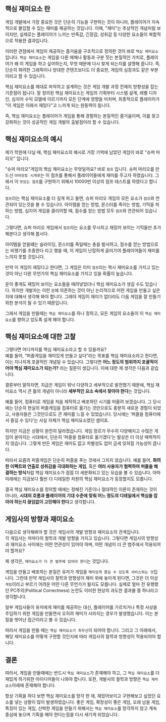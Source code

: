 ## 핵심 재미요소 란

게임 개발에서 가장 중요한 것은 단순히 기능을 구현하는 것이 아니라, 플레이어가 지속적으로 몰입할 수 있는 재미를 제공하는 것입니다. 이때, "재미"는 추상적인 개념처럼 보이지만, 실제로는 플레이어가 느끼는 만족감, 긴장감, 성취감 등 다양한 요소들이 복합적으로 작용한 결과입니다.

이러한 관점에서 게임이 제공하는 즐거움을 구조적으로 정의한 것이 바로 `핵심 재미요소`입니다. `핵심 재미요소`는 게임을 다룬 매체나 활동과 구분 짓는 본질적인 가치로, 플레이어가 왜 이 게임을 하고 싶어하는지, 무엇 때문에 다시 찾게 되는지를 설명해 줍니다. 즉, 단순히 화려한 그래픽이나 방대한 콘텐츠보다도 더 중요한, 게임의 심장과도 같은 부분이라고 할 수 있습니다.

핵심 재미요소를 제대로 파악하고 설계하는 것은 게임 개발 과정 전체의 방향성을 잡는 기준점이 됩니다. 잘 정의된 핵심 재미요소는 게임의 기획부터 시스템 설계, 레벨 디자인, 심지어 수익 모델에 이르기까지 모든 단계에 영향을 미치며, 최종적으로 플레이어가 "이 게임은 이래서 재밌다"고 느끼게 되는 원동력이 됩니다.

즉, 핵심 재미요소는 플레이어가 게임을 통해 경험하는 본질적인 즐거움이며, 이를 찾고 강화하는 것이 성공적인 게임 개발의 출발점이라 할 수 있습니다.

## 핵심 재미요소의 예시

제가 학원에 다닐 때, 핵심 재미요소의 예시로 가장 기억에 남았던 게임이 바로 "슈퍼 마리오" 입니다.

"슈퍼 마리오"게임의 핵심 제미요소는 무엇일까요? 바로 `점프` 입니다. 슈퍼 마리오를 만드신 `야마모토 시게루`는 이 점프를 통해서 플레이어들에게 재미를 주고자 하였습니다. 그래서 이 `맛있는 점프`를 구현하기 위해서 10000번 이상의 점프 테스트를 하였다고 합니다.

`점프`라는 핵심 재미요소를 더 깊게 파고 들면, 슈퍼 마리오 게임의 모든 요소가 `점프`와 연관되어 있는것을 볼 수 있습니다. 아이템을 얻는 방법, 몬스터를 죽이는 방법, 기믹을 피하는 방법, 심지어 게임을 클리어할 때, 점수를 얻는 방법 모두 `점프`와 연관되어 있습니다.

그렇다면, 슈퍼 마리오 게임에서 `점프`라는 요소를 무시하고 재밌어 보이는 기믹들만 추가해본다고 생각해 봅시다.

아이템을 얻을떄는 슬라이딩, 몬스터를 죽일때는 총을 발사하고, 점수를 얻는 방법으로는 비행기를 조종한다 라고 했을 때, 이 게임이 난잡하게 굴러가여 플레이어들이 재미를 느끼지 못할 것입니다.

만약 이 게임이 재밌다고 한다면, 그 게임은 이미 `점프`라는 핵시 재미요소를 가지고 있는것이 아닌 다른 무언가의 핵심 재미요소를 가지고 있을 확률이 높습니다.

운이 좋게도 재밌어 보이는 요소들을 때려넣었더니 핵심 재미요소가 생길 수도 있습니다. 하지만 개발자는 이런 `운`에 의존하는 것이 아닌 논리적으로 어떤 게임을 만들고 싶은지에 대해서 생각해 봐야 합니다. 그래야 게임이 재미가 없더라도 다음 게임을 잘 만들기 위한 분석이 될 수 있기 때문입니다.

그래서 게임을 만들때는 `핵심 재미요소`를 하나 정하고, 모든 게임의 요소들이 이 `핵심 재미요소`를 향하고 있도록 설계 해야 합니다.

## 핵심 재미요소에 대한 고찰

그렇다면 어디까지를 핵심 재미요소라고 할 수 있을까요?  
예를 들어, “퍼즐게임을 재미있게 만들고 싶다”라는 목표를 핵심 재미요소라고 한다면, 이는 지나치게 포괄적인 개념일 수 있습니다. 그렇다면 **어느 정도의 범위까지 포괄적이어야 핵심 재미요소가 되는가?** 라는 질문이 생깁니다. 이에 대한 제 생각은 다음과 같습니다.

결론부터 말하자면, 지금은 게임이 워낙 다양하고 세부적으로 발전했기 때문에, 핵심 재미요소 역시 큰 틀의 개념이 아니라 **세부적인 요소 속에서 찾아야 한다**는 것입니다.

예를 들어, 컴퓨터로 게임을 처음 제작하고 배포하던 시기를 떠올려 보겠습니다. 그 당시에는 단순히 현실의 퍼즐게임을 컴퓨터로 옮기는 것만으로도 충분히 새로운 경험이 되었고, 사용자들은 그것만으로도 큰 재미를 느낄 수 있었습니다. 당시에는 ‘퍼즐을 컴퓨터에서 즐길 수 있다’는 사실 자체가 핵심 재미요소였던 셈이죠.

하지만 지금은 상황이 완전히 달라졌습니다. 게임 장르가 무수히 다양해지고 수많은 게임이 쏟아지는 시대에서, 단순히 ‘퍼즐을 컴퓨터로 옮기겠다’는 발상은 더 이상 매력적이지 않습니다. 그렇게 만든 게임은 재미도 없고 차별성도 없어 금세 잊혀질 가능성이 큽니다.

따라서 요즘의 퍼즐게임은 단순히 퍼즐을 푸는 것에서 그치지 않습니다. 예를 들어, **화려한 이펙트와 연출로 성취감을 극대화하는 게임**, 혹은 **여러 사용자가 협력하여 퍼즐을 해결하는 방식**처럼 핵심 재미요소가 점점 더 세분화되고 있는 모습을 볼 수 있습니다. 아마 미래에는 지금보다 훨씬 더 디테일한 차원의 핵심 재미요소가 등장할지도 모릅니다.

결국 핵심 재미요소를 정의할 때에는 정해진 기준이나 절대적인 이론이 존재하는 것이 아니라, **시대의 흐름과 플레이어의 기대 수준에 맞춰 어느 정도의 디테일에서 핵심을 잡아야 하는지 끊임없이 고민해야 한다**고 생각합니다.

## 게임사의 방향과 재미요소

다음으로 생각해봐야 할 것은 게임사의 개발 방향과 재미요소의 관계입니다.  
각 게임사는 저마다의 철학과 개발 방향을 가지고 있습니다. 그렇다면 게임사의 방향성과 재미요소 사이에는 어떤 연관성이 있어야 하며, 어떤 개념이 더 큰 범주에서 적용되어야 할까요?

제 생각은, `재미요소가 더 큰 범주에 있어야 한다`는 것입니다.

게임을 만들고 배포하는 본질은 유저가 게임을 `재미있게 즐길 수 있도록 서비스하는 것`입니다. 그런데 만약 게임사의 철학과 방향성이 재미 위에 놓이게 된다면, 그것은 더 이상 `게임`이라고 부르기 어려운 어떤 다른 무언가가 될지도 모릅니다. 실제로 얼마 전 유행했던 PC주의(Political Correctness) 논란도 이러한 현상의 과도한 결과물 중 하나라고 생각합니다.

일부 게임사들이 유저에게 재미를 제공하는 대신, 플레이어를 가르치거나 특정 사상을 주입하기 위한 게임을 만들면서 오히려 재미가 사라지는 경우가 발생했습니다. 이는 본질을 벗어난 접근이라고 볼 수 있습니다.

따라서 게임을 만들 때는 `핵심 재미요소가 최우선`이 되어야 합니다. 그리고 그 아래에서, 해당 재미요소를 어떻게 구현할 것인지에 따라 게임사의 철학과 방향성이 적용되어야 합니다.


## 결론

따라서, 게임을 만들때에는 반드시 `핵심 재미요소`가 존재해야 하고, 그 `핵심 재미요소`를 더 재밌게 하기위한 아이디어들이 나와야 합니다. 또한, 개발사의 철학과 방향은 `핵심 재미요소`아래에 존재해야 합니다.

항상 기획을 하다 보면 핵심 재미요소를 망각 한 채, 재밌어보이고 구현해보고 싶었던 요소를 넣는 상황이 많이 발생하였습니다. 좋은 게임, 확장성이 좋은 게임, 오래 남을 게임, 특징이 있는 게임, 신박한 게임을 만들기 위해서는 `핵심 재미요소`를 망각하지 않고 계속 중심에 놓으며 기획을 해야 한다는점을 다시 세기게 되었습니다.